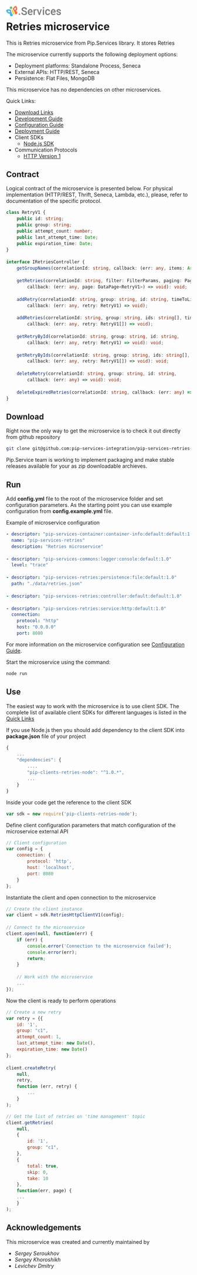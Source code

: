 # <img src="https://github.com/pip-services/pip-services/raw/master/design/Logo.png" alt="Pip.Services Logo" style="max-width:30%"> <br/> Retries microservice

This is Retries microservice from Pip.Services library. 
It stores Retries 

The microservice currently supports the following deployment options:
* Deployment platforms: Standalone Process, Seneca
* External APIs: HTTP/REST, Seneca
* Persistence: Flat Files, MongoDB

This microservice has no dependencies on other microservices.

<a name="links"></a> Quick Links:

* [Download Links](doc/Downloads.md)
* [Development Guide](doc/Development.md)
* [Configuration Guide](doc/Configuration.md)
* [Deployment Guide](doc/Deployment.md)
* Client SDKs
  - [Node.js SDK](https://github.com/pip-services/pip-clients-retries-node)
* Communication Protocols
  - [HTTP Version 1](doc/HttpProtocolV1.md)

## Contract

Logical contract of the microservice is presented below. For physical implementation (HTTP/REST, Thrift, Seneca, Lambda, etc.),
please, refer to documentation of the specific protocol.

```typescript
class RetryV1 {
    public id: string;
    public group: string;
    public attempt_count: number;
    public last_attempt_time: Date;
    public expiration_time: Date;
}

interface IRetriesController {
    getGroupNames(correlationId: string, callback: (err: any, items: Array<string>) => void);

    getRetries(correlationId: string, filter: FilterParams, paging: PagingParams,
        callback: (err: any, page: DataPage<RetryV1>) => void): void;

    addRetry(correlationId: string, group: string, id: string, timeToLive: number, 
        callback: (err: any, retry: RetryV1) => void);

    addRetries(correlationId: string, group: string, ids: string[], timeToLive: number, 
        callback: (err: any, retry: RetryV1[]) => void);

    getRetryById(correlationId: string, group: string, id: string, 
        callback: (err: any, retry: RetryV1) => void): void;

    getRetryByIds(correlationId: string, group: string, ids: string[], 
        callback: (err: any, retry: RetryV1[]) => void): void;

    deleteRetry(correlationId: string, group: string, id: string, 
        callback: (err: any) => void): void;

    deleteExpiredRetries(correlationId: string, callback: (err: any) => void);
}
```

## Download

Right now the only way to get the microservice is to check it out directly from github repository
```bash
git clone git@github.com:pip-services-integration/pip-services-retries-node.git
```

Pip.Service team is working to implement packaging and make stable releases available for your 
as zip downloadable archieves.

## Run

Add **config.yml** file to the root of the microservice folder and set configuration parameters.
As the starting point you can use example configuration from **config.example.yml** file. 

Example of microservice configuration
```yaml
- descriptor: "pip-services-container:container-info:default:default:1.0"
  name: "pip-services-retries"
  description: "Retries microservice"

- descriptor: "pip-services-commons:logger:console:default:1.0"
  level: "trace"

- descriptor: "pip-services-retries:persistence:file:default:1.0"
  path: "./data/retries.json"

- descriptor: "pip-services-retries:controller:default:default:1.0"

- descriptor: "pip-services-retries:service:http:default:1.0"
  connection:
    protocol: "http"
    host: "0.0.0.0"
    port: 8080
```
 
For more information on the microservice configuration see [Configuration Guide](Configuration.md).

Start the microservice using the command:
```bash
node run
```

## Use

The easiest way to work with the microservice is to use client SDK. 
The complete list of available client SDKs for different languages is listed in the [Quick Links](#links)

If you use Node.js then you should add dependency to the client SDK into **package.json** file of your project
```javascript
{
    ...
    "dependencies": {
        ....
        "pip-clients-retries-node": "^1.0.*",
        ...
    }
}
```

Inside your code get the reference to the client SDK
```javascript
var sdk = new require('pip-clients-retries-node');
```

Define client configuration parameters that match configuration of the microservice external API
```javascript
// Client configuration
var config = {
    connection: {
        protocol: 'http',
        host: 'localhost', 
        port: 8080
    }
};
```

Instantiate the client and open connection to the microservice
```javascript
// Create the client instance
var client = sdk.RetriesHttpClientV1(config);

// Connect to the microservice
client.open(null, function(err) {
    if (err) {
        console.error('Connection to the microservice failed');
        console.error(err);
        return;
    }
    
    // Work with the microservice
    ...
});
```

Now the client is ready to perform operations
```javascript
// Create a new retry
var retry = {{
    id: '1',
    group: "c1",
    attempt_count: 1,
    last_attempt_time: new Date(),
    expiration_time: new Date()        
};

client.createRetry(
    null,
    retry,
    function (err, retry) {
        ...
    }
);
```

```javascript
// Get the list of retries on 'time management' topic
client.getRetries(
    null,
    {
        id: '1',
        group: "c1",
    },
    {
        total: true,
        skip: 0,
        take: 10
    },
    function(err, page) {
    ...    
    }
);
```    

## Acknowledgements

This microservice was created and currently maintained by 
- *Sergey Seroukhov* 
- *Sergey Khoroshikh*
- *Levichev Dmitry*

